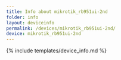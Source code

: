 ```yaml
---
title: Info about mikrotik_rb951ui-2nd
folder: info
layout: deviceinfo
permalink: /devices/mikrotik_rb951ui-2nd/
device: mikrotik_rb951ui-2nd
---
```

{% include templates/device_info.md %}
